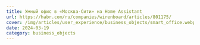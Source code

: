```yaml
---
title: Умный офис в «Москва-Сити» на Home Assistant
url: https://habr.com/ru/companies/wirenboard/articles/801175/
cover: /img/articles/user_experience/business_objects/smart_office.webp
date: 2024-03-19
category: business_objects
---
```

